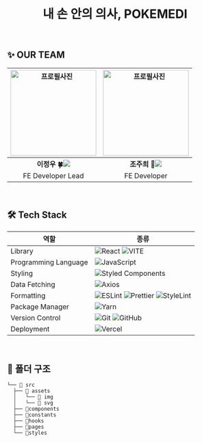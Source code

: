 <div align="center">
<h1> 내 손 안의 의사, POKEMEDI </h1>

</div>

<br/>

## ✨ OUR TEAM
 <div align="center">

| <img src="https://avatars.githubusercontent.com/u/60962533?v=4" width="200" height="200" alt="프로필사진"> | <img src="https://avatars.githubusercontent.com/u/118191954?v=4" width="200" height="200" alt="프로필사진">
| :-------------------------------------------------------------------------------------------: | :-------------------------------------------------------------------------------------------: |
|                            <div align = "center"><b>이정우 🍀</b><a href="https://github.com/jungwoo3490"><img src="https://img.shields.io/badge/Github-181717?style=flat-square&logo=Github&logoColor=white"/></div>                            |                            <div align = "center"><b>조주희 🌸</b><a href="https://github.com/juheehasaeyo"><img src="https://img.shields.io/badge/Github-181717?style=flat-square&logo=Github&logoColor=white"/></div>                                            |
|                            FE Developer Lead                          |                        FE Developer                       |

</div>
<br/>

<h2> 🛠 Tech Stack </h2>

   <div align="center">

| 역할                 | 종류                                                                                                                                                                                                                                                                                                                            |
| -------------------- | ------------------------------------------------------------------------------------------------------------------------------------------------------------------------------------------------------------------------------------------------------------------------------------------------------------------------------- |
| Library              | ![React](https://img.shields.io/badge/React-61DAFB?style=for-the-badge&logo=React&logoColor=black) ![VITE](https://img.shields.io/badge/VITE-646CFF?style=for-the-badge&logo=Vite&logoColor=white)                                                                                                                                                                                                                              |
| Programming Language | ![JavaScript](https://img.shields.io/badge/JavaScript-F7DF1E.svg?style=for-the-badge&logo=JavaScript&logoColor=black)                                                                                                                                                                                                                |
| Styling              | ![Styled Components](https://img.shields.io/badge/styled--components-DB7093?style=for-the-badge&logo=styled-components&logoColor=white)                                                                                                                                                                                        |
| Data Fetching        | ![Axios](https://img.shields.io/badge/Axios-5A29E4?style=for-the-badge&logo=Axios&logoColor=white)                                                                                                                                                                                                                              |
| Formatting           | ![ESLint](https://img.shields.io/badge/ESLint-4B3263?style=for-the-badge&logo=eslint&logoColor=white) ![Prettier](https://img.shields.io/badge/prettier-1A2C34?style=for-the-badge&logo=prettier&logoColor=F7BA3E) ![StyleLint](https://img.shields.io/badge/stylelint-E0EFEF?style=for-the-badge&logo=stylelint&logoColor=000) |
| Package Manager      | ![Yarn](https://img.shields.io/badge/Yarn-2C8EBB?style=for-the-badge&logo=yarn&logoColor=white)                                                                                                                                                                                                                                 |
| Version Control      | ![Git](https://img.shields.io/badge/git-%23F05033.svg?style=for-the-badge&logo=git&logoColor=white) ![GitHub](https://img.shields.io/badge/github-%23121011.svg?style=for-the-badge&logo=github&logoColor=white)                                                                                                                |
| Deployment           | ![Vercel](https://img.shields.io/badge/Vercel-000000?style=for-the-badge&logo=vercel&logoColor=white)                                                                                                                                                                                                                           |

</div>

<br/>


<h2> 📁 폴더 구조 </h2>

```
└── 📁 src
  ├── 📁 assets
  │   └── 📁 img
  │   └── 📁 svg
  ├── 📁components
  ├── 📁constants
  ├── 📁hooks
  ├── 📁pages
  └── 📁styles

```

<br/>
